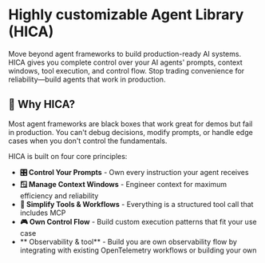 # Highly customizable Agent Library (HICA)

Move beyond agent frameworks to build production-ready AI systems.
HICA gives you complete control over your AI agents' prompts, context windows, tool execution, and control flow. Stop trading convenience for reliability—build agents that work in production.

## 🎯 Why HICA?

Most agent frameworks are black boxes that work great for demos but fail in production. You can't debug decisions, modify prompts, or handle edge cases when you don't control the fundamentals.

HICA is built on four core principles:

- **🎛️ Control Your Prompts** - Own every instruction your agent receives
- **🪟 Manage Context Windows** - Engineer context for maximum efficiency and reliability  
- **🔧 Simplify Tools & Workflows** - Everything is a structured tool call that includes MCP 
- **🎮 Own Control Flow** - Build custom execution patterns that fit your use case
- ** Observability & tool** - Build you are own observability flow by integrating with existing OpenTelemetry workflows or building your own

